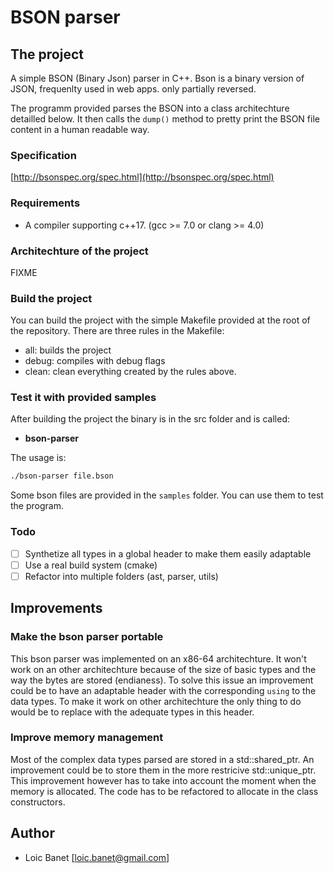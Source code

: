 # BSON parser

## The project

A simple BSON (Binary Json) parser in C++.
Bson is a binary version of JSON, frequenlty used in web apps. only partially reversed.

The programm provided parses the BSON into a class architechture detailled below.
It then calls the ``dump()`` method to pretty print the BSON file content in
a human readable way.

### Specification

[http://bsonspec.org/spec.html](http://bsonspec.org/spec.html)

### Requirements

* A compiler supporting c++17. (gcc >= 7.0 or clang >= 4.0)

### Architechture of the project

FIXME

### Build the project

You can build the project with the simple Makefile provided at the root of the
repository. There are three rules in the Makefile:

* all: builds the project
* debug: compiles with debug flags
* clean: clean everything created by the rules above.

### Test it with provided samples

After building the project the binary is in the src folder and is called:
- **bson-parser**

The usage is:
```bash
./bson-parser file.bson
```

Some bson files are provided in the ``samples`` folder. You can use them to test
the program.

### Todo

* [ ] Synthetize all types in a global header to make them easily adaptable
* [ ] Use a real build system (cmake)
* [ ] Refactor into multiple folders (ast, parser, utils)

## Improvements

### Make the bson parser portable

This bson parser was implemented on an x86-64 architechture. It won't work
on an other architechture because of the size of basic types and the way
the bytes are stored (endianess).
To solve this issue an improvement could be to have an adaptable header with
the corresponding ``using`` to the data types. To make it work on other
architechture the only thing to do would be to replace with the adequate types
 in this header.

### Improve memory management

Most of the complex data types parsed are stored in a std::shared_ptr. An
improvement could be to store them in the more restricive std::unique_ptr.
This improvement however has to take into account the moment when the memory
is allocated. The code has to be refactored to allocate in the class
constructors.

## Author

* Loic Banet [loic.banet@gmail.com]
